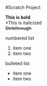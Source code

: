 #Scratch Project

**This is bold** <br>
*This is italicized <br>
~~Strikthrough~~

numbered list
1. item one
2. item two

bulleted list
* item one
* item two

